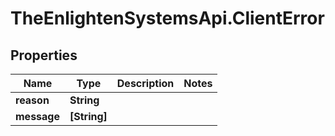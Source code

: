 # TheEnlightenSystemsApi.ClientError

## Properties

Name | Type | Description | Notes
------------ | ------------- | ------------- | -------------
**reason** | **String** |  | 
**message** | **[String]** |  | 


